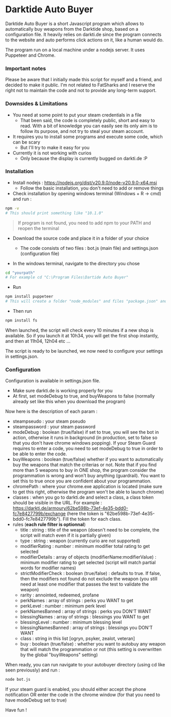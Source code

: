 # Darktide Auto Buyer

Darktide Auto Buyer is a short Javascript program which allows to automatically buy weapons from the Darktide shop, based on a configuration file. It heavily relies on darkti.de since the program connects to the website and auto performs click actions on it, like a human would do.

The program run on a local machine under a nodejs server. It uses Puppeteer and Chrome.

### Important notes

Please be aware that I initially made this script for myself and a friend, and decided to make it public. I'm not related to FatSharks and I reserve the right not to maintain the code and not to provide any long-term support.

### Downsides & Limitations
- You need at some point to put your steam credentials in a file
    - That been said, the code is completely public, short and easy to read. With a bit of knowledge you can easily see its only aim is to follow its purpose, and not try to steal your steam account.
- It requires you to install some programs and execute some code, which can be scary
    - But I'll try to make it easy for you
- Currently it is not working with curios
    - Only because the display is currently bugged on darkti.de :P 

### Installation
- Install nodejs : https://nodejs.org/dist/v20.9.0/node-v20.9.0-x64.msi
    - Follow the basic installation, you don't need to add or remove things
- Check installation by opening windows terminal (Windows + R -> cmd) and run :
```sh
npm -v
# This should print something like "10.1.0"
```
> If program is not found, you need to add npm to your PATH and reopen the terminal

- Download the source code and place it in a folder of your choice
    - The code consists of two files : bot.js (main file) and settings.json (configuration file)

- In the windows terminal, navigate to the directory you chose
```sh
cd "yourpath"
# For example cd "C:\Program Files\Dartide Auto Buyer"
```
- Run
```sh
npm install puppeteer
# This will create a folder "node_modules" and files "package.json" and "package-lock.json" next to the files you just downloaded
```
- Then run
```sh
npm install fs
```
When launched, the script will check every 10 minutes if a new shop is available. So if you launch it at 10h34, you will get the first shop instantly, and then at 11h04, 12h04 etc ...

The script is ready to be launched, we now need to configure your settings in settings.json.

### Configuration

Configuration is available in settings.json file.
- Make sure darkti.de is working properly for you
- At first, set modeDebug to true, and buyWeapons to false (normally already set like this when you download the program)

Now here is the description of each param : 
- steampseudo : your steam pseudo
- steampassword : your steam password
- modeDebug : boolean (true/false) if set to true, you will see the bot in action, otherwise it runs in background (in production, set to false so that you don't have chrome windows popping). If your Steam Guard requires to enter a code, you need to set modeDebug to true in order to be able to enter the code.
- buyWeapons : boolean (true/false) whether if you want to automatically buy the weapons that match the criterias or not. Note that if you find more than 5 weapons to buy in ONE shop, the program consider the programmation is wrong and won't buy anything (guardrail). You want to set this to true once you are confident about your programmation.
- chromePath : where your chrome.exe application is located (make sure to get this right, otherwise the program won't be able to launch chrome)
- classes : when you go to darkti.de and select a class, a class token should be visible in the URL. For example : https://darkti.de/armoury/62be598b-73ef-4e35-bdd0-fc7e8427799b/exchange (here the token is "62be598b-73ef-4e35-bdd0-fc7e8427799b"). Fill the token for each class.
- rules (**each rule filter is optionnal**)
    -   title : string : title of the weapon (doesn't need to be complete, the script will match even if it is partially given)
    -   type : string : weapon (currently curio are not supported)
    -   modifierRating : number : minimum modifier total rating to get selected
    -   modifierDetails : array of objects (modifierName:modifierValue) : minimum modifier rating to get selected (script will match partial words for modifier names)
    -   strictModifierCheck : boolean (true/false) : defaults to true. If false, then the modifiers not found do not exclude the weapon (you still need at least one modifier that passes the test to validate the weapon)
    -   rarity : annointed, redeemed, profane
    -   perkNames : array of strings : perks you WANT to get
    -   perkLevel : number : minimum perk level
    -   perkNamesBanned : array of strings : perks you DON'T WANT
    -   blessingNames : array of strings : blessings you WANT to get
    -   blessingLevel : number : minimum blessing level
    -   blessingNamesBanned : array of strings : blessings you DON'T WANT
    -   class : string in this list [ogryn, psyker, zealot, veteran]
    -   buy : boolean (true/false) : whether you want to autobuy any weapon that will match the programmation or not (this setting is overwritten by the global "buyWeapons" setting)

When ready, you can run navigate to your autobuyer directory (using cd like seen previously) and run :
```sh
node bot.js
```
If your steam guard is enabled, you should either accept the phone notification OR enter the code in the chrome window (for that you need to have modeDebug set to true)

Have fun !